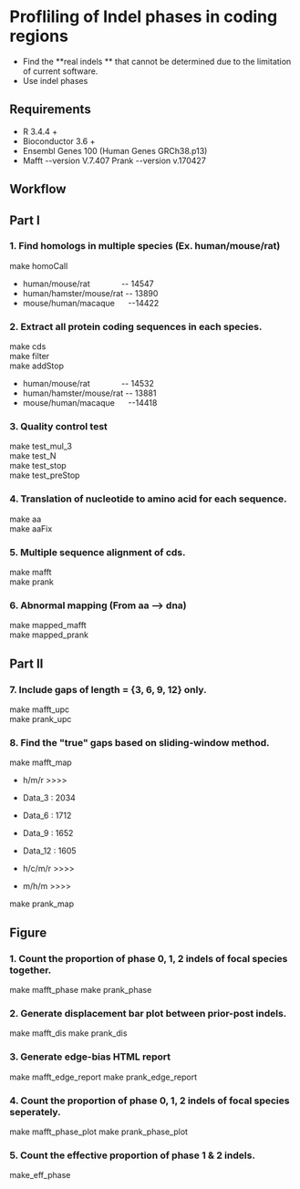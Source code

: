 # Profliling of Indel phases in coding regions
* Find the **real indels ** that cannot be determined due to the limitation of current software.  
* Use indel phases  

## Requirements
* R 3.4.4 + 
* Bioconductor 3.6 +
* Ensembl Genes 100 (Human Genes GRCh38.p13)
* Mafft --version V.7.407
  Prank --version v.170427  

## Workflow
## Part I
### 1. Find homologs in multiple species (Ex. human/mouse/rat) 
make homoCall 
* human/mouse/rat &nbsp; &nbsp; &nbsp; &nbsp; &nbsp; &nbsp; &nbsp;-- 14547
* human/hamster/mouse/rat -- 13890
* mouse/human/macaque &nbsp; &nbsp; &nbsp;--14422

### 2. Extract all protein coding sequences in each species.
make cds  
make filter  
make addStop  
* human/mouse/rat &nbsp; &nbsp; &nbsp; &nbsp; &nbsp; &nbsp; &nbsp;-- 14532  
* human/hamster/mouse/rat -- 13881
* mouse/human/macaque &nbsp; &nbsp; &nbsp;--14418

### 3. Quality control test
make test_mul_3  
make test_N  
make test_stop  
make test_preStop  

### 4. Translation of nucleotide to amino acid for each sequence.
make aa  
make aaFix  

### 5. Multiple sequence alignment of cds.
make mafft  
make prank  

### 6. Abnormal mapping (From aa --> dna)
make mapped_mafft  
make mapped_prank  

## Part II
### 7. Include gaps of length = {3, 6, 9, 12} only.
make mafft_upc   
make prank_upc  

### 8. Find the "true" gaps based on sliding-window method. 
make mafft_map  
* h/m/r >>>>
* Data_3   : 2034
* Data_6   : 1712 
* Data_9   : 1652
* Data_12  : 1605

* h/c/m/r >>>>

* m/h/m   >>>>

make prank_map




## Figure
### 1. Count the proportion of phase 0, 1, 2 indels of focal species together.
make mafft_phase
make prank_phase

### 2. Generate displacement bar plot between prior-post indels.
make mafft_dis
make prank_dis

### 3. Generate edge-bias HTML report
make mafft_edge_report
make prank_edge_report

### 4. Count the proportion of phase 0, 1, 2 indels of focal species seperately.
make mafft_phase_plot
make prank_phase_plot

### 5. Count the effective proportion of phase 1 & 2 indels.
make_eff_phase
